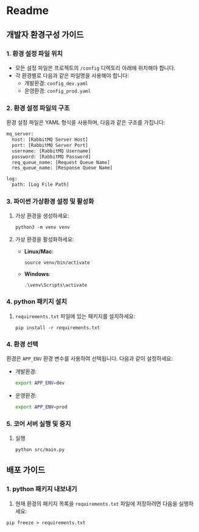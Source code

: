 # Readme

## 개발자 환경구성 가이드

### 1. 환경 설정 파일 위치

- 모든 설정 파일은 프로젝트의 `/config` 디렉토리 아래에 위치해야 합니다.
- 각 환경별로 다음과 같은 파일명을 사용해야 합니다:
  - 개발환경: `config_dev.yaml`
  - 운영환경: `config_prod.yaml`

### 2. 환경 설정 파일의 구조

환경 설정 파일은 YAML 형식을 사용하며, 다음과 같은 구조를 가집니다:

```bash
mq_server:
  host: [RabbitMQ Server Host]
  port: [RabbitMQ Server Port]
  username: [RabbitMQ Username]
  password: [RabbitMQ Password]
  req_queue_name: [Request Queue Name]
  res_queue_name: [Response Queue Name]

log:
  path: [Log File Path]
```

### 3. 파이썬 가상환경 설정 및 활성화
1. 가상 환경을 생성하세요:

   ```
   python3 -m venv venv
   ```

2. 가상 환경을 활성화하세요:

   - **Linux/Mac**:

     ```
     source venv/bin/activate
     ```

   - **Windows**:

     ```
     .\venv\Scripts\activate
     ```

### 4. python 패키지 설치

1. `requirements.txt` 파일에 있는 패키지를 설치하세요:

   ```
   pip install -r requirements.txt
   ```

### 4. 환경 선택

환경은 `APP_ENV` 환경 변수를 사용하여 선택됩니다. 다음과 같이 설정하세요:

- 개발환경:

  ```bash
  export APP_ENV=dev
  ```

- 운영환경:

  ```bash
  export APP_ENV=prod
  ```

### 5. 코어 서버 실행 및 중지

1. 실행

    ```bash
    python src/main.py
    ```

## 배포 가이드

### 1. python 패키지 내보내기

1.  현재 환경의 패키지 목록을 `requirements.txt` 파일에 저장하려면 다음을 실행하세요:

   ```
   pip freeze > requirements.txt
   ```
